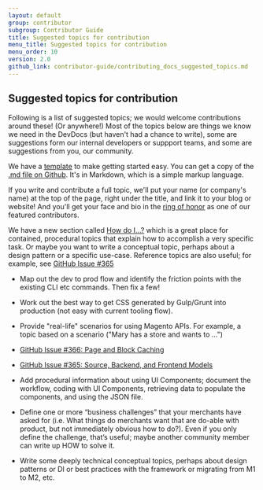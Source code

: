 ```yaml
---
layout: default
group: contributor
subgroup: Contributor Guide
title: Suggested topics for contribution
menu_title: Suggested topics for contribution
menu_order: 10
version: 2.0
github_link: contributor-guide/contributing_docs_suggested_topics.md
---
```

 
<h2 id="suggested">Suggested topics for contribution</h2>
Following is a list of suggested topics; we would welcome contributions around these! (Or anywhere!) Most of the topics below are things we know we need in the DevDocs (but haven't had a chance to write), some are suggestions form our internal developers or suppport teams, and some are suggestions from you, our community.

We have a <a href="{{page.baseurl}}contributor-guide/basic_template.html" target="_blank">template</a> to make getting started easy. You can get a copy of the <a href="{{ site.githuburl }}guides/v2.0/contributor-guide/basic_template.md" target="_blank">.md file  on Github</a>. It's in Markdown, which is a simple markup language.

If you write and contribute a full topic, we'll put your name (or company's name) at the top of the page, right under the title, and link it to your blog or website! And you'll get your face and bio in the <a href="{{page.baseurl}}howdoi/howdoi_bios.html"  target="_blank">ring of honor</a> as one of our featured contributors.

We have a new section called <a href= "http://devdocs.magento.com/guides/v2.0/howdoi/bk-how-do-i.html" target="blank">How do I...?</a> which is a great place for contained, procedural topics that explain how to accomplish a very specific task. Or maybe you want to write a conceptual topic, perhaps about a design pattern or a specific use-case. Reference topics are also useful; for example, see <a href="https://github.com/magento/devdocs/issues/365" target="_blank">GitHub Issue #365</a>

*    Map out the dev to prod flow and identify the friction points with the existing CLI etc commands. Then fix a few!

*    Work out the best way to get CSS generated by Gulp/Grunt into production (not easy with current tooling flow).

*   Provide "real-life" scenarios for using Magento APIs. For example, a topic based on a scenario ("Mary has a store and wants to ...")

*   <a href="https://github.com/magento/devdocs/issues/366" target="_blank">GitHub Issue #366: Page and Block Caching</a>
 
*   <a href="https://github.com/magento/devdocs/issues/365" target="_blank">GitHub Issue #365: Source, Backend, and Frontend Models</a>
 
*    Add procedural information about using UI Components; document the workflow, coding with UI Components, retrieving data to populate the components, and using the JSON file.

*   Define one or more “business challenges” that your merchants have asked for (i.e. What things do merchants want that are do-able with product, but not immediately obvious how to do?). Even if you only define the challenge, that’s useful; maybe another community member can write up HOW to solve it.

*    Write some deeply technical conceptual topics, perhaps about design patterns or DI or best practices with the framework or migrating from M1 to M2, etc.

<!--*    Contribute to an online discussion about Best Practices for adding extensions to the Admin panel. -->



